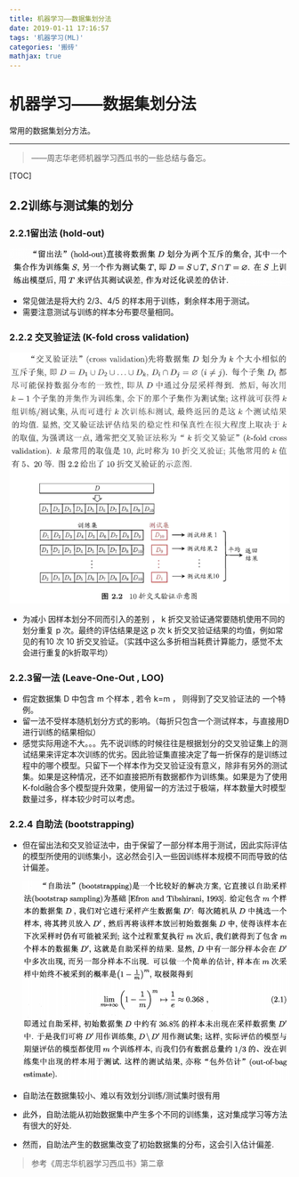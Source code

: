 ```yaml
---
title: 机器学习——数据集划分法
date: 2019-01-11 17:16:57
tags: '机器学习(ML)'
categories: '搬砖'
mathjax: true
---
```


# 机器学习——数据集划分法
常用的数据集划分方法。

___________
>——周志华老师机器学习西瓜书的一些总结与备忘。
>
><!-- more -->

[TOC]

## 2.2训练与测试集的划分

### 2.2.1留出法 (hold-out)
![](机器学习——数据集划分法\2.png)
+ 常见做法是将大约 $2/3、 4/5$ 的样本用于训练，剩余样本用于测试。
+ 需要注意测试与训练的样本分布要尽量相同。
### 2.2.2 交叉验证法 (K-fold cross validation)
![](机器学习——数据集划分法\3.png)

+ 为减小 因样本划分不同而引入的差别 ， k 折交叉验证通常要随机使用不同的划分重复 p 次。最终的评估结果是这 p 次 k 折交叉验证结果的均值，例如常见的有10 次 10 折交叉验证。（实践中这么多折相当耗费计算能力，感觉不太会进行重复的k折取平均）
### 2.2.3留一法 (Leave-One-Out , LOO)
+ 假定数据集 D 中包含 m 个样本 , 若令 k=m ， 则得到了交叉验证法的 一个特例。 
+ 留一法不受样本随机划分方式的影响。（每折只包含一个测试样本，与直接用D进行训练的结果相似）
+ 感觉实际用途不大。。。先不说训练的时候往往是根据划分的交叉验证集上的测试结果来评定本次训练的优劣。因此验证集直接决定了每一折保存的是训练过程中的哪个模型。只留下一个样本作为交叉验证没有意义，除非有另外的测试集。如果是这种情况，还不如直接把所有数据都作为训练集。如果是为了使用K-fold融合多个模型提升效果，使用留一的方法过于极端，样本数量大时模型数量过多，样本较少时可以考虑。
### 2.2.4 自助法 (bootstrapping)
+ 但在留出法和交叉验证法中，由于保留了一部分样本用于测试，因此实际评估的模型所使用的训练集小，这必然会引入一些因训练样本规模不同而导致的估计偏差。

  ![](机器学习——数据集划分法\1.png)

+ 自助法在数据集较小、难以有效划分训练/测试集时很有用

+ 此外，自助法能从初始数据集中产生多个不同的训练集，这对集成学习等方法有很大的好处.

+ 然而，自助法产生的数据集改变了初始数据集的分布，这会引入估计偏差.


>参考《周志华机器学习西瓜书》第二章